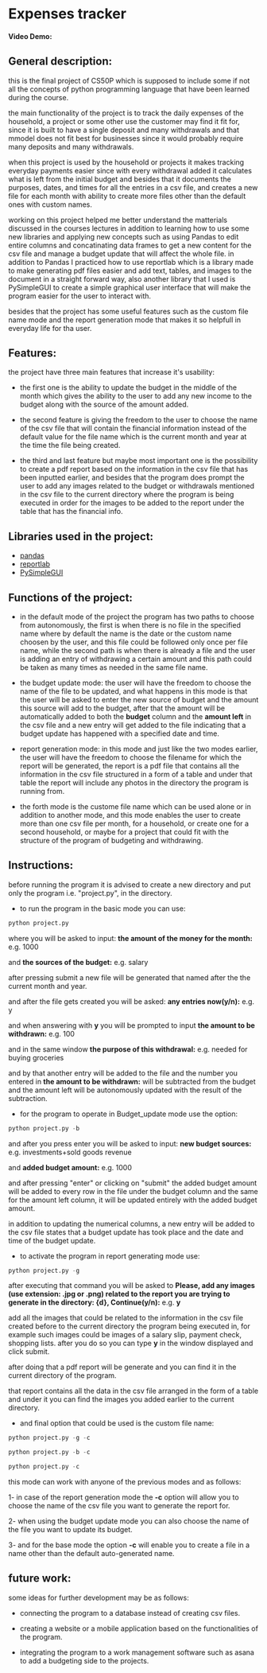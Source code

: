 # Expenses tracker



#### Video Demo:  <URL HERE>
## General description:
this is the final project of CS50P which is supposed to include some if not all the concepts of python programming language
that have been learned during the course.

the main functionality of the project is to track the daily expenses of the household, a project or some other use the
customer may find it fit for, since it is built to have a single deposit and many withdrawals and that mmodel does not fit
best for businesses since it would probably require many deposits and many withdrawals.

when this project is used by the household or projects it makes tracking everyday payments easier since with every withdrawal
added it calculates what is left from the initial budget and besides that it documents the purposes, dates, and times for
all the entries in a csv file, and creates a new file for each month with ability to create more files other than the default
ones with custom names.

working on this project helped me better understand the matterials discussed in the courses lectures in addition to learning
how to use some new libraries and applying new concepts such as using Pandas to edit entire columns and concatinating data
frames to get a new content for the csv file and manage a budget update that will affect the whole file. in addition to Pandas
I practiced how to use reportlab which is a library made to make generating pdf files easier and add text, tables, and
images to the document in a straight forward way, also another library that I used is PySimpleGUI to create a simple graphical
user interface that will make the program easier for the user to interact with.

besides that the project has some useful features such as the custom file name mode and the report generation mode that makes
it so helpfull in everyday life for tha user.

## Features:
the project have three main features that increase it's usability:

- the first one is the ability to update the budget in the middle of the month which gives the ability to the user to
add any new income to the budget along with the source of the amount added.

- the second feature is giving the freedom to the user to choose the name of the csv file that will contain the
financial information instead of the default value for the file name which is the current month and year at the time
the file being created.

- the third and last feature but maybe most important one is the possibility to create a pdf report based on the
information in the csv file that has been inputted earlier, and besides that the program does prompt the user to add
any images related to the budget or withdrawals mentioned in the csv file to the current directory where the program
is being executed in order for the images to be added to the report under the table that has the financial info.

## Libraries used in the project:
- [pandas](https://pandas.pydata.org/)
- [reportlab](https://www.reportlab.com/)
- [PySimpleGUI](https://www.pysimplegui.org/en/latest/)

## Functions of the project:

- in the default mode of the project the program has two paths to choose from autonomously, the first is when there is no
file in the specified name where by default the name is the date or the custom name choosen by the user, and this file could be
followed only once per file name, while the second path is when there is already a file and the user is adding an entry of
 withdrawing a certain amount and this path could be taken as many times as needed in the same file name.

- the budget update mode: the user will have the freedom to choose the name of the file to be updated, and what happens
in this mode is that the user will be asked to enter the new source of budget and the amount this source will add to
the budget, after that the amount will be automatically added to both the **budget** column and the **amount left**
in the csv file and a new entry will get added to the file indicating that a budget update has happened with a specified
date and time.

- report generation mode: in this mode and just like the two modes earlier, the user will have the freedom to choose the
filename for which the report will be generated, the report is a pdf file that contains all the information in the csv
file structured in a form of a table and under that table the report will include any photos in the directory the program
is running from.

- the forth mode is the custome file name which can be used alone or in addition to another mode, and this mode enables
the user to create more than one csv file per month, for a household, or create one for a second household, or maybe for
a project that could fit with the structure of the program of budgeting and withdrawing.

## Instructions:

before running the program it is advised to create a new directory and put only the program i.e. "project.py", in the directory.

- to run the program in the basic mode you can use:
```python
python project.py
```
where you will be asked to input:
**the amount of the money for the month:** e.g. 1000

and **the sources of the budget:** e.g. salary

after pressing submit a new file will be generated that named after the the current month and year.

and after the file gets created you will be asked: **any entries now(y/n):** e.g. y

and when answering with **y** you will be prompted to input **the amount to be withdrawn:** e.g. 100

and in the same window **the purpose of this withdrawal:** e.g. needed for buying groceries

and by that another entry will be added to the file and the number you entered in **the amount to be withdrawn:**
will be subtracted from the budget and the amount left will be autonomously updated with the result of the subtraction.

- for the program to operate in Budget_update mode use the option:
```python
python project.py -b
```
and after you press enter you will be asked to input:
**new budget sources:** e.g. investments+sold goods revenue

and **added budget amount:** e.g. 1000

and after pressing "enter" or clicking on "submit" the added budget amount will be added to every row in the file
under the budget column and the same for the amount left column, it will be updated entirely with the added budget
amount.

in addition to updating the numerical columns, a new entry will be added to the csv file states that a budget update
has took place and the date and time of the budget update.

- to activate the program in report generating mode use:
```python
python project.py -g
```
after executing that command you will be asked to **Please, add any images (use extension: .jpg or .png) related to the report you are trying to generate in the directory: {d}, Continue(y/n):** e.g. **y**

add all the images that could be related to the information in the csv file created before to the current directory
the program being executed in, for example such images could be images of a salary slip, payment check, shopping lists.
after you do so you can type **y** in the window displayed and click submit.

after doing that a pdf report will be generate and you can find it in the current directory of the program.

that report contains all the data in the csv file arranged in the form of a table and under it you can find the images you
added earlier to the current directory.

- and final option that could be used is the custom file name:
```python
python project.py -g -c
```

```python
python project.py -b -c
```

```python
python project.py -c
```

this mode can work with anyone of the previous modes and as follows:

1- in case of the report generation mode the **-c** option will allow you to choose the name of the csv file you want
to generate the report for.

2- when using the budget update mode you can also choose the name of the file you want to update its budget.

3- and for the base mode the option **-c** will enable you to create a file in a name other than the default auto-generated
name.

## future work:

some ideas for further development may be as follows:

- connecting the program to a database instead of creating csv files.

- creating a website or a mobile application based on the functionalities of the program.

- integrating the program to a work management software such as asana to add a budgeting side to the projects.

